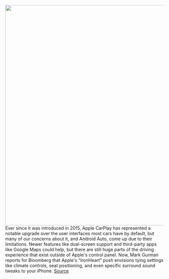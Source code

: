 <img src='https://cdn.vox-cdn.com/thumbor/V0I4vY4IQlRgDlW9OImBikvqkkI=/0x0:5000x3750/1200x800/filters:focal(2100x1475:2900x2275)/cdn.vox-cdn.com/uploads/chorus_image/image/69963914/1344763803.0.jpg' width='700px' /><br/>
Ever since it was introduced in 2015, Apple CarPlay has represented a notable upgrade over the user interfaces most cars have by default, but many of our concerns about it, and Android Auto, come up due to their limitations.  Newer features like dual-screen support and third-party apps like Google Maps could help, but there are still huge parts of the driving experience that exist outside of Apple's control panel. Now, Mark Gurman reports for Bloomberg that Apple's “IronHeart” push envisions tying settings like climate controls, seat positioning, and even specific surround sound tweaks to your iPhone.
<a href='https://www.theverge.com/2021/10/7/22714265/apple-carplay-ironheart-vision-car-settings-climate-seat-radio'> Source <a/>